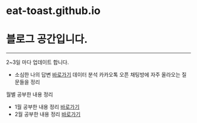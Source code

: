 # eat-toast.github.io

# 블로그 공간입니다.

---
2~3일 마다 업데이트 합니다.

- 소심한 나의 답변 [바로가기][소심]
  데이터 분석 카카오톡 오픈 채팅방에 자주 올라오는 질문들을 정리


월별 공부한 내용 정리

- 1월 공부한 내용 정리 [바로가기][1월]
- 2월 공부한 내용 정리 [바로가기][2월]  


[소심]: https://github.com/eat-toast/eat-toast.github.io/blob/master/_posts/2019-02-01-%20소심한%20나의%20답장.md
[1월]: https://github.com/eat-toast/temp/blob/master/_posts/2019-01-01-%201월%20주차별%20공부내용.md
[2월]: https://github.com/eat-toast/temp/blob/master/_posts/2019-02-01-%202월%20주차별%20공부내용.md
